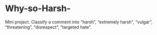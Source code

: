 # Why-so-Harsh-
Mini project. Classify a comment into “harsh”, “extremely harsh”, “vulgar”, “threatening”, “disrespect”, “targeted hate”.
